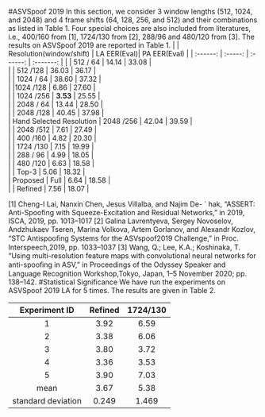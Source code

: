 #ASVSpoof 2019
In this section, we consider 3 window lengths (512, 1024, and 2048) and 4 frame shifts (64, 128, 256, and 512) and their combinations as listed in Table 1. Four special choices are also included from literatures, i.e., 400/160 from [1], 1724/130 from [2], 288/96 and 480/120 from [3].
The results on ASVSpoof 2019 are reported in Table 1.
|    | Resolution(window/shift) | LA EER(Eval)| PA EER(Eval) | 
| :------: | :-----: | :------: | :-------: | 
|     | 512 / 64 | 14.14 | 33.08 |      
|  | 512 /128 | 36.03 | 36.17 |       
|  | 1024 / 64 | 38.60 | 37.32 |       
|  |1024 /128 | 6.86  | 27.60 |      
|  | 1024 /256 | **3.53**  | 25.55 |  
|  | 2048 / 64 | 13.44 | 28.50 |     
|  | 2048 /128 | 40.45 | 37.98 |     
| Hand Selected Resolution | 2048 /256 | 42.04 | 39.59 |    
|  | 2048 /512 | 7.61  | 27.49 |    
|  | 400 /160 | 4.82  | 20.30 |    
|  | 1724 /130 | 7.15  | 19.99 |    
|  | 288 / 96 | 4.99  | 18.05 |     
|  | 480 /120 | 6.63  | 18.58 |     
|  | Top-3 | 5.06  | 18.32 |    
| Proposed | Full | 6.64  | 18.58 |   
|    | Refined | 7.56  | 18.07 |   
> 
[1] Cheng-I Lai, Nanxin Chen, Jesus Villalba, and Najim De- ´ hak, “ASSERT: Anti-Spoofing with Squeeze-Excitation and Residual Networks,” in 2019, ISCA, 2019, pp. 1013–1017
[2] Galina Lavrentyeva, Sergey Novoselov, Andzhukaev Tseren, Marina Volkova, Artem Gorlanov, and Alexandr Kozlov, “STC Antispooﬁng Systems for the ASVspoof2019 Challenge,” in Proc. Interspeech,2019, pp. 1033–1037
[3] Wang, Q.; Lee, K.A.; Koshinaka, T. “Using multi-resolution feature maps with convolutional neural networks for anti-spooﬁng in ASV,” in Proceedings of the Odyssey Speaker and Language Recognition Workshop,Tokyo, Japan, 1–5 November 2020; pp. 138–142.
#Statistical Significance
We have run the experiments on ASVSpoof 2019 LA for 5 times. The results are given in Table 2.

| Experiment ID | Refined| 1724/130 | 
| :------: | :-----: | :------: |
| 1 | 3.92 | 6.59 |
| 2 | 3.38 | 6.06 |
| 3 | 3.80 | 3.72 |
| 4 | 3.36 | 3.53 |
| 5 | 3.90 | 7.03 |
| mean | 3.67 | 5.38 |
| standard deviation | 0.249 | 1.469 |
